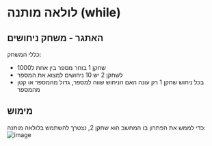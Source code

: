 # לולאה מותנה (while)

## האתגר - משחק ניחושים

כללי המשחק:
- שחקן 1 בוחר מספר בין אחת ל1000
- לשחקן 2 יש 10 ניחושים למצוא את המספר
- בכל ניחוש שחקן 1 רק עונה האם הניחוש שווה למספר, גדול מהמספר או קטן מהמספר


## מימוש 
כדי לממש את הפתרון בו המחשב הוא שחקן 2, נצטרך להשתמש בלולאה מותנה:
![image](https://github.com/weiss-gal/data_science_project/assets/8408299/04994c45-da7f-4773-b780-dbff8b5b843a)
